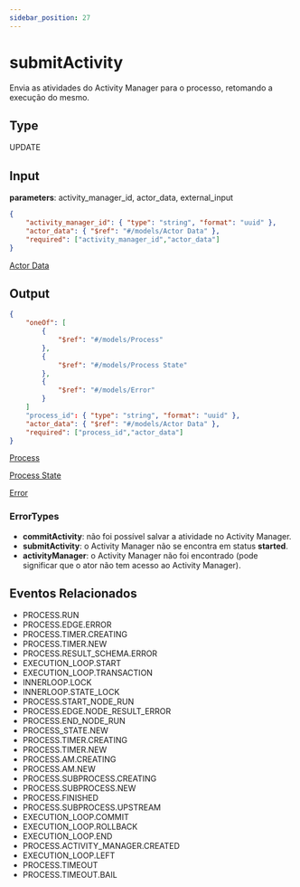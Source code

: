 ```yaml
---
sidebar_position: 27
---
```


# submitActivity

Envia as atividades do Activity Manager para o processo, retomando a execução do mesmo.

## Type

UPDATE

## Input

**parameters**: activity_manager_id, actor_data, external_input
``` json title=Schema
{
    "activity_manager_id": { "type": "string", "format": "uuid" },
    "actor_data": { "$ref": "#/models/Actor Data" },
    "required": ["activity_manager_id","actor_data"]
}
```
[Actor Data](../models/actor_data)

## Output
``` json title=Schema
{
    "oneOf": [
        {
            "$ref": "#/models/Process"    
        },
        {
            "$ref": "#/models/Process State"    
        },
        {
            "$ref": "#/models/Error"
        }
    ]
    "process_id": { "type": "string", "format": "uuid" },
    "actor_data": { "$ref": "#/models/Actor Data" },
    "required": ["process_id","actor_data"]
}
```
[Process](../models/process)

[Process State](../models/processState)

[Error](../models/error)

### ErrorTypes

+ **commitActivity**: não foi possível salvar a atividade no Activity Manager.
+ **submitActivity**: o Activity Manager não se encontra em status **started**.
+ **activityManager**: o Activity Manager não foi encontrado (pode significar que o ator não tem acesso ao Activity Manager).

## Eventos Relacionados

+ PROCESS.RUN
+ PROCESS.EDGE.ERROR
+ PROCESS.TIMER.CREATING
+ PROCESS.TIMER.NEW
+ PROCESS.RESULT_SCHEMA.ERROR
+ EXECUTION_LOOP.START
+ EXECUTION_LOOP.TRANSACTION
+ INNERLOOP.LOCK
+ INNERLOOP.STATE_LOCK
+ PROCESS.START_NODE_RUN
+ PROCESS.EDGE.NODE_RESULT_ERROR
+ PROCESS.END_NODE_RUN
+ PROCESS_STATE.NEW
+ PROCESS.TIMER.CREATING
+ PROCESS.TIMER.NEW
+ PROCESS.AM.CREATING
+ PROCESS.AM.NEW
+ PROCESS.SUBPROCESS.CREATING
+ PROCESS.SUBPROCESS.NEW
+ PROCESS.FINISHED
+ PROCESS.SUBPROCESS.UPSTREAM
+ EXECUTION_LOOP.COMMIT
+ EXECUTION_LOOP.ROLLBACK
+ EXECUTION_LOOP.END
+ PROCESS.ACTIVITY_MANAGER.CREATED
+ EXECUTION_LOOP.LEFT
+ PROCESS.TIMEOUT
+ PROCESS.TIMEOUT.BAIL